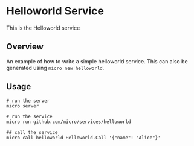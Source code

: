 # Helloworld Service

This is the Helloworld service

## Overview

An example of how to write a simple helloworld service. This can also be generated using `micro new helloworld`.

## Usage

```
# run the server
micro server

# run the service
micro run github.com/micro/services/helloworld

## call the service
micro call helloworld Helloworld.Call '{"name": "Alice"}'
```
